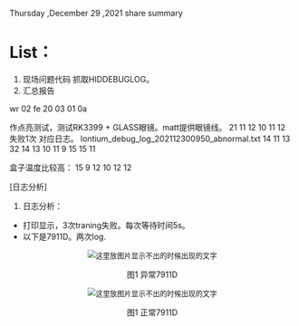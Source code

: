 Thursday ,December 29 ,2021  share summary

# List：
1. 现场问题代码 抓取HIDDEBUGLOG。
2. 汇总报告



wr 02 fe 20 03 01 0a

作点亮测试，测试RK3399 + GLASS眼镜。matt提供眼镜线。
21
11
12
10
11
12
失败1次 对应日志。
lontium_debug_log_202112300950_abnormal.txt 
14
11
13
32 
14
13
10
11
9
15
15
11

盒子温度比较高：
15 
9
12
10
12
12

[日志分析]
1. 日志分析：
- 打印显示，3次traning失败。每次等待时间5s。
- 以下是7911D。两次log.
<div align=center>
<img src="../images/ba871fc0d93e2903834885f40101246f4fba5c2ab8a25f14af24afe59cd986a3.png"
     alt="这里放图片显示不出的时候出现的文字"
     style="zoom:90%"/>
<center><p>图1 异常7911D</p></center>

</div>
<div align=center>
<img src="../images/09e1623eabc40ffdebfc28a20ba66a1701a15864e427e9108f3c44d5939ea4ca.png"
     alt="这里放图片显示不出的时候出现的文字"
     style="zoom:90%"/>
<center><p>图1 正常7911D</p></center>

</div>